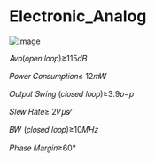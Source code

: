 # Electronic_Analog

![image](https://user-images.githubusercontent.com/69210109/210113145-7640e29a-72cd-464f-8ee0-4ce71bfd57c7.png)

𝐴𝑣𝑜(𝑜𝑝𝑒𝑛 𝑙𝑜𝑜𝑝)≥115𝑑𝐵 

𝑃𝑜𝑤𝑒𝑟 𝐶𝑜𝑛𝑠𝑢𝑚𝑝𝑡𝑖𝑜𝑛≤ 12𝑚𝑊 

𝑂𝑢𝑡𝑝𝑢𝑡 𝑆𝑤𝑖𝑛𝑔 (𝑐𝑙𝑜𝑠𝑒𝑑 𝑙𝑜𝑜𝑝)≥3.9𝑝−𝑝

𝑆𝑙𝑒𝑤 𝑅𝑎𝑡𝑒≥ 2𝑉𝜇𝑠⁄ 

𝐵𝑊 (𝑐𝑙𝑜𝑠𝑒𝑑 𝑙𝑜𝑜𝑝)≥10𝑀𝐻𝑧 

𝑃ℎ𝑎𝑠𝑒 𝑀𝑎𝑟𝑔𝑖𝑛≥60°
